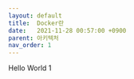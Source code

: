 ```yaml
---
layout: default
title:  Docker란
date:   2021-11-28 00:57:00 +0900
parent: 아키텍처
nav_order: 1
---
```


Hello World 1